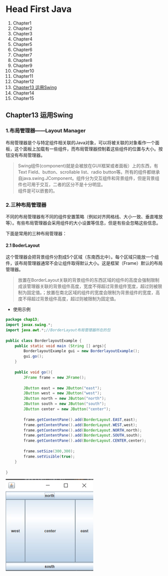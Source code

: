 # Head First Java
1. Chapter1
2. Chapter2
3. Chapter3
4. Chapter4
5. Chapter5
6. Chapter6
7. Chapter7
8. Chapter8
9. Chapter9
10. Chapter10
11. Chapter11
12. Chapter12
13. [Chapter13 运用Swing](#chapter13-运用swing)
14. Chapter14
15. Chapter15
## Chapter13 运用Swing


### 1.布局管理器——Layout Manager

布局管理器是个与特定组件相关联的Java对象，可以将被关联的对象看作一个面板，这个面板上加载有一些组件，而布局管理器控制着这些组件的位置与大小。按钮没有布局管理器。

>Swing组件(component)就是会被放在GUI(框架或者面板）上的东西，有Text Field、button、scrollable list、radio button等。所有的组件都继承自java.swing.JComponent。组件分为交互组件和背景组件，但是背景组件也可用于交互，二者的区分不是十分明显。  
组件是可以嵌套的。

### 2.三种布局管理器

不同的布局管理器有不同的组件安置策略（例如对齐网格线、大小一致、垂直堆放等）。有些布局管理器会采用组件的大小设置等信息，但是有些会忽略这些信息。

下面是常用的三种布局管理器：

#### 2.1 BoderLayout
这个管理器会把背景组件分割成5个区域（东南西北中）。每个区域只能放一个组件，该布局管理器通常不会让组件取得默认大小。这是框架（Frame）默认的布局管理器。
>放置在BorderLayout关联的背景组件的东西区域的组件的高度会强制限制成该管理器关联的背景组件高度，宽度不得超过背景组件宽度，超过则被限制为固定值。；放置在南北区域的组件的宽度会限制为背景组件的宽度，高度不得超过背景组件高度，超过则被限制为固定值。

* 使用示例

```java
package chap13;
import javax.swing.*;
import java.awt.*;//BorderLayout布局管理器所在的包

public class BorderlayoutExample {
    public static void main (String [] args){
        BorderlayoutExample gui = new BorderlayoutExample();
        gui.go();
    }

    public void go(){
        JFrame frame = new JFrame();

        JButton east = new JButton("east");
        JButton west = new JButton("west");
        JButton north = new JButton("north");
        JButton south = new JButton("south");
        JButton center = new JButton("center");

        frame.getContentPane().add(BorderLayout.EAST,east);
        frame.getContentPane().add(BorderLayout.WEST,west);
        frame.getContentPane().add(BorderLayout.NORTH,north);
        frame.getContentPane().add(BorderLayout.SOUTH,south);
        frame.getContentPane().add(BorderLayout.CENTER,center);

        frame.setSize(300,300);
        frame.setVisible(true);
    }

}
```
![](\styles\images\Chapter13\BorderLayout.png.jpg)








